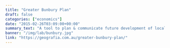 ```yaml
---
title: "Greater Bunbury Plan"
draft: false
categories: ["economics"]
date: "2015-02-26T03:09:00+00:00"
summary_text: "A tool to plan & communicate future development of local government. It includes growth scenarios, a decision support tool to evaluate new projects & obtain public feedback."
banner: "/img/lab/bunbury.jpg"
link: "https://geografia.com.au/greater-bunbury-plan/"
---
```

